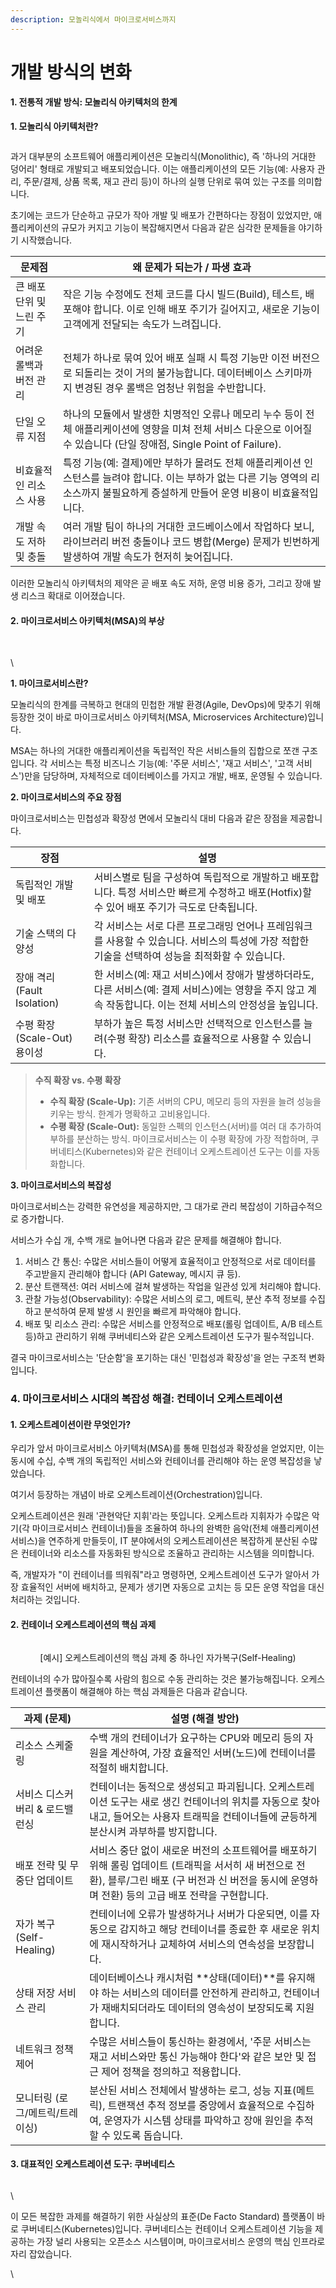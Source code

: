 ```yaml
---
description: 모놀리식에서 마이크로서비스까지
---
```


# 개발 방식의 변화

#### 1. 전통적 개발 방식: 모놀리식 아키텍처의 한계

**1. 모놀리식 아키텍처란?**

<p align="center"><img src="../.gitbook/assets/unknown (1).png" alt=""></p>

과거 대부분의 소프트웨어 애플리케이션은 모놀리식(Monolithic), 즉 '하나의 거대한 덩어리' 형태로 개발되고 배포되었습니다. 이는 애플리케이션의 모든 기능(예: 사용자 관리, 주문/결제, 상품 목록, 재고 관리 등)이 하나의 실행 단위로 묶여 있는 구조를 의미합니다.

초기에는 코드가 단순하고 규모가 작아 개발 및 배포가 간편하다는 장점이 있었지만, 애플리케이션의 규모가 커지고 기능이 복잡해지면서 다음과 같은 심각한 문제들을 야기하기 시작했습니다.

| 문제점             | 왜 문제가 되는가 / 파생 효과                                                                                           |
| --------------- | ----------------------------------------------------------------------------------------------------------- |
| 큰 배포 단위 및 느린 주기 | 작은 기능 수정에도 전체 코드를 다시 빌드(Build), 테스트, 배포해야 합니다. 이로 인해 배포 주기가 길어지고, 새로운 기능이 고객에게 전달되는 속도가 느려집니다.              |
| 어려운 롤백과 버전 관리   | 전체가 하나로 묶여 있어 배포 실패 시 특정 기능만 이전 버전으로 되돌리는 것이 거의 불가능합니다. 데이터베이스 스키마까지 변경된 경우 롤백은 엄청난 위험을 수반합니다.              |
| 단일 오류 지점        | 하나의 모듈에서 발생한 치명적인 오류나 메모리 누수 등이 전체 애플리케이션에 영향을 미쳐 전체 서비스 다운으로 이어질 수 있습니다 (단일 장애점, Single Point of Failure). |
| 비효율적인 리소스 사용    | 특정 기능(예: 결제)에만 부하가 몰려도 전체 애플리케이션 인스턴스를 늘려야 합니다. 이는 부하가 없는 다른 기능 영역의 리소스까지 불필요하게 증설하게 만들어 운영 비용이 비효율적입니다.    |
| 개발 속도 저하 및 충돌   | 여러 개발 팀이 하나의 거대한 코드베이스에서 작업하다 보니, 라이브러리 버전 충돌이나 코드 병합(Merge) 문제가 빈번하게 발생하여 개발 속도가 현저히 늦어집니다.                |

이러한 모놀리식 아키텍처의 제약은 곧 배포 속도 저하, 운영 비용 증가, 그리고 장애 발생 리스크 확대로 이어졌습니다.

#### 2. 마이크로서비스 아키텍처(MSA)의 부상 

<p align="center"><img src="../.gitbook/assets/unknown (2).png" alt=""></p>

\
\


**1. 마이크로서비스란?**

모놀리식의 한계를 극복하고 현대의 민첩한 개발 환경(Agile, DevOps)에 맞추기 위해 등장한 것이 바로 마이크로서비스 아키텍처(MSA, Microservices Architecture)입니다.

MSA는 하나의 거대한 애플리케이션을 독립적인 작은 서비스들의 집합으로 쪼갠 구조입니다. 각 서비스는 특정 비즈니스 기능(예: '주문 서비스', '재고 서비스', '고객 서비스')만을 담당하며, 자체적으로 데이터베이스를 가지고 개발, 배포, 운영될 수 있습니다.

**2. 마이크로서비스의 주요 장점**

마이크로서비스는 민첩성과 확장성 면에서 모놀리식 대비 다음과 같은 장점을 제공합니다.

| 장점                      | 설명                                                                                           |
| ----------------------- | -------------------------------------------------------------------------------------------- |
| 독립적인 개발 및 배포            | 서비스별로 팀을 구성하여 독립적으로 개발하고 배포합니다. 특정 서비스만 빠르게 수정하고 배포(Hotfix)할 수 있어 배포 주기가 극도로 단축됩니다.          |
| 기술 스택의 다양성              | 각 서비스는 서로 다른 프로그래밍 언어나 프레임워크를 사용할 수 있습니다. 서비스의 특성에 가장 적합한 기술을 선택하여 성능을 최적화할 수 있습니다.          |
| 장애 격리 (Fault Isolation) | 한 서비스(예: 재고 서비스)에서 장애가 발생하더라도, 다른 서비스(예: 결제 서비스)에는 영향을 주지 않고 계속 작동합니다. 이는 전체 서비스의 안정성을 높입니다. |
| 수평 확장(Scale-Out) 용이성    | 부하가 높은 특정 서비스만 선택적으로 인스턴스를 늘려(수평 확장) 리소스를 효율적으로 사용할 수 있습니다.                                  |

> **수직 확장 vs. 수평 확장**
>
> * **수직 확장 (Scale-Up):** 기존 서버의 CPU, 메모리 등의 자원을 늘려 성능을 키우는 방식. 한계가 명확하고 고비용입니다.
> * **수평 확장 (Scale-Out):** 동일한 스펙의 인스턴스(서버)를 여러 대 추가하여 부하를 분산하는 방식. 마이크로서비스는 이 수평 확장에 가장 적합하며, 쿠버네티스(Kubernetes)와 같은 컨테이너 오케스트레이션 도구는 이를 자동화합니다.

**3. 마이크로서비스의 복잡성**

마이크로서비스는 강력한 유연성을 제공하지만, 그 대가로 관리 복잡성이 기하급수적으로 증가합니다.

서비스가 수십 개, 수백 개로 늘어나면 다음과 같은 문제를 해결해야 합니다.

1. 서비스 간 통신: 수많은 서비스들이 어떻게 효율적이고 안정적으로 서로 데이터를 주고받을지 관리해야 합니다 (API Gateway, 메시지 큐 등).
2. 분산 트랜잭션: 여러 서비스에 걸쳐 발생하는 작업을 일관성 있게 처리해야 합니다.
3. 관찰 가능성(Observability): 수많은 서비스의 로그, 메트릭, 분산 추적 정보를 수집하고 분석하여 문제 발생 시 원인을 빠르게 파악해야 합니다.
4. 배포 및 리소스 관리: 수많은 서비스를 안정적으로 배포(롤링 업데이트, A/B 테스트 등)하고 관리하기 위해 쿠버네티스와 같은 오케스트레이션 도구가 필수적입니다.

결국 마이크로서비스는 '단순함'을 포기하는 대신 '민첩성과 확장성'을 얻는 구조적 변화입니다.

### 4. 마이크로서비스 시대의 복잡성 해결: 컨테이너 오케스트레이션

#### 1. 오케스트레이션이란 무엇인가?

우리가 앞서 마이크로서비스 아키텍처(MSA)를 통해 민첩성과 확장성을 얻었지만, 이는 동시에 수십, 수백 개의 독립적인 서비스와 컨테이너를 관리해야 하는 운영 복잡성을 낳았습니다.

여기서 등장하는 개념이 바로 오케스트레이션(Orchestration)입니다.

오케스트레이션은 원래 '관현악단 지휘'라는 뜻입니다. 오케스트라 지휘자가 수많은 악기(각 마이크로서비스 컨테이너)들을 조율하여 하나의 완벽한 음악(전체 애플리케이션 서비스)을 연주하게 만들듯이, IT 분야에서의 오케스트레이션은 복잡하게 분산된 수많은 컨테이너와 리소스를 자동화된 방식으로 조율하고 관리하는 시스템을 의미합니다.

즉, 개발자가 "이 컨테이너를 띄워줘"라고 명령하면, 오케스트레이션 도구가 알아서 가장 효율적인 서버에 배치하고, 문제가 생기면 자동으로 고치는 등 모든 운영 작업을 대신 처리하는 것입니다.



#### 2. 컨테이너 오케스트레이션의 핵심 과제

<p align="center"><img src="../.gitbook/assets/unknown (3).png" alt=""></p>

<p align="center">[예시] 오케스트레이션의 핵심 과제 중 하나인 자가복구(Self-Healing)</p>



컨테이너의 수가 많아질수록 사람의 힘으로 수동 관리하는 것은 불가능해집니다. 오케스트레이션 플랫폼이 해결해야 하는 핵심 과제들은 다음과 같습니다.

| 과제 (문제)              | 설명 (해결 방안)                                                                                                            |
| -------------------- | --------------------------------------------------------------------------------------------------------------------- |
| 리소스 스케줄링             | 수백 개의 컨테이너가 요구하는 CPU와 메모리 등의 자원을 계산하여, 가장 효율적인 서버(노드)에 컨테이너를 적절히 배치합니다.                                               |
| 서비스 디스커버리 & 로드밸런싱    | 컨테이너는 동적으로 생성되고 파괴됩니다. 오케스트레이션 도구는 새로 생긴 컨테이너의 위치를 자동으로 찾아내고, 들어오는 사용자 트래픽을 컨테이너들에 균등하게 분산시켜 과부하를 방지합니다.              |
| 배포 전략 및 무중단 업데이트     | 서비스 중단 없이 새로운 버전의 소프트웨어를 배포하기 위해 롤링 업데이트 (트래픽을 서서히 새 버전으로 전환), 블루/그린 배포 (구 버전과 신 버전을 동시에 운영하며 전환) 등의 고급 배포 전략을 구현합니다. |
| 자가 복구 (Self-Healing) | 컨테이너에 오류가 발생하거나 서버가 다운되면, 이를 자동으로 감지하고 해당 컨테이너를 종료한 후 새로운 위치에 재시작하거나 교체하여 서비스의 연속성을 보장합니다.                            |
| 상태 저장 서비스 관리         | 데이터베이스나 캐시처럼 \*\*상태(데이터)\*\*를 유지해야 하는 서비스의 데이터를 안전하게 관리하고, 컨테이너가 재배치되더라도 데이터의 영속성이 보장되도록 지원합니다.                       |
| 네트워크 정책 제어           | 수많은 서비스들이 통신하는 환경에서, '주문 서비스는 재고 서비스와만 통신 가능해야 한다'와 같은 보안 및 접근 제어 정책을 정의하고 적용합니다.                                     |
| 모니터링 (로그/메트릭/트레이싱)   | 분산된 서비스 전체에서 발생하는 로그, 성능 지표(메트릭), 트랜잭션 추적 정보를 중앙에서 효율적으로 수집하여, 운영자가 시스템 상태를 파악하고 장애 원인을 추적할 수 있도록 돕습니다.               |



#### 3. 대표적인 오케스트레이션 도구: 쿠버네티스  

<p align="center"><img src="../.gitbook/assets/unknown (4).png" alt=""></p>

\


이 모든 복잡한 과제를 해결하기 위한 사실상의 표준(De Facto Standard) 플랫폼이 바로 쿠버네티스(Kubernetes)입니다. 쿠버네티스는 컨테이너 오케스트레이션 기능을 제공하는 가장 널리 사용되는 오픈소스 시스템이며, 마이크로서비스 운영의 핵심 인프라로 자리 잡았습니다.

\
